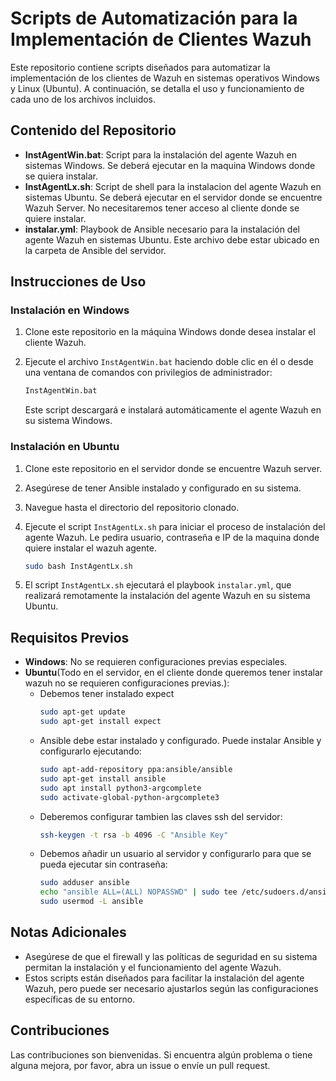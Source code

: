 # Scripts de Automatización para la Implementación de Clientes Wazuh

Este repositorio contiene scripts diseñados para automatizar la implementación de los clientes de Wazuh en sistemas operativos Windows y Linux (Ubuntu). A continuación, se detalla el uso y funcionamiento de cada uno de los archivos incluidos.

## Contenido del Repositorio

- **InstAgentWin.bat**: Script para la instalación del agente Wazuh en sistemas Windows. Se deberá ejecutar en la maquina Windows donde se quiera instalar.
- **InstAgentLx.sh**: Script de shell para la instalacion del agente Wazuh en sistemas Ubuntu. Se deberá ejecutar en el servidor donde se encuentre Wazuh Server. No necesitaremos tener acceso al cliente donde se quiere instalar.
- **instalar.yml**: Playbook de Ansible necesario para la instalación del agente Wazuh en sistemas Ubuntu. Este archivo debe estar ubicado en la carpeta de Ansible del servidor.

## Instrucciones de Uso

### Instalación en Windows

1. Clone este repositorio en la máquina Windows donde desea instalar el cliente Wazuh.
2. Ejecute el archivo `InstAgentWin.bat` haciendo doble clic en él o desde una ventana de comandos con privilegios de administrador:

    ```sh
    InstAgentWin.bat
    ```

   Este script descargará e instalará automáticamente el agente Wazuh en su sistema Windows.

### Instalación en Ubuntu

1. Clone este repositorio en el servidor donde se encuentre Wazuh server.
2. Asegúrese de tener Ansible instalado y configurado en su sistema.
3. Navegue hasta el directorio del repositorio clonado.
4. Ejecute el script `InstAgentLx.sh` para iniciar el proceso de instalación del agente Wazuh. Le pedira usuario, contraseña e IP de la maquina donde quiere instalar el wazuh agente.

    ```sh
    sudo bash InstAgentLx.sh
    ```

6. El script `InstAgentLx.sh` ejecutará el playbook `instalar.yml`, que realizará remotamente la instalación del agente Wazuh en su sistema Ubuntu.

## Requisitos Previos

- **Windows**: No se requieren configuraciones previas especiales.
- **Ubuntu**(Todo en el servidor, en el cliente donde queremos tener instalar wazuh no se requieren configuraciones previas.):
  - Debemos tener instalado expect
    ```sh
    sudo apt-get update
    sudo apt-get install expect
    ```
  - Ansible debe estar instalado y configurado. Puede instalar Ansible y configurarlo ejecutando:
    ```sh
    sudo apt-add-repository ppa:ansible/ansible
    sudo apt-get install ansible
    sudo apt install python3-argcomplete
    sudo activate-global-python-argcomplete3
    ```
  - Deberemos configurar tambien las claves ssh del servidor:
    ```sh
    ssh-keygen -t rsa -b 4096 -C "Ansible Key"
    ```
  - Debemos añadir un usuario al servidor y configurarlo para que se pueda ejecutar sin contraseña:
    ```sh
    sudo adduser ansible
    echo "ansible ALL=(ALL) NOPASSWD" | sudo tee /etc/sudoers.d/ansible
    sudo usermod -L ansible
    ```
## Notas Adicionales

- Asegúrese de que el firewall y las políticas de seguridad en su sistema permitan la instalación y el funcionamiento del agente Wazuh.
- Estos scripts están diseñados para facilitar la instalación del agente Wazuh, pero puede ser necesario ajustarlos según las configuraciones específicas de su entorno.

## Contribuciones

Las contribuciones son bienvenidas. Si encuentra algún problema o tiene alguna mejora, por favor, abra un issue o envíe un pull request.
